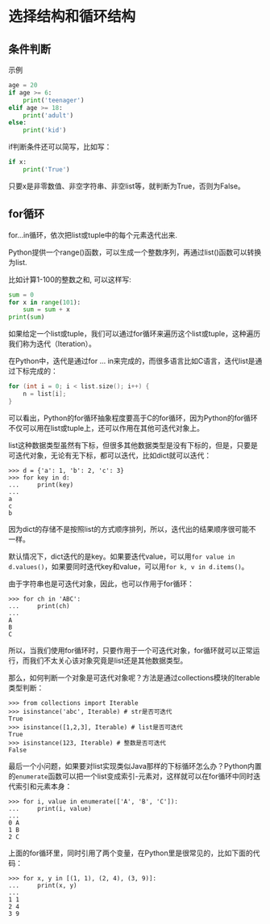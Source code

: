 # 选择结构和循环结构

## 条件判断

示例
```py
age = 20
if age >= 6:
    print('teenager')
elif age >= 18:
    print('adult')
else:
    print('kid')
```

if判断条件还可以简写，比如写：
```py
if x:
    print('True')
```
只要x是非零数值、非空字符串、非空list等，就判断为True，否则为False。

## for循环

for...in循环，依次把list或tuple中的每个元素迭代出来.

Python提供一个range()函数，可以生成一个整数序列，再通过list()函数可以转换为list.

比如计算1-100的整数之和, 可以这样写:
```py
sum = 0
for x in range(101):
    sum = sum + x
print(sum)
```

如果给定一个list或tuple，我们可以通过for循环来遍历这个list或tuple，这种遍历我们称为迭代（Iteration）。

在Python中，迭代是通过for ... in来完成的，而很多语言比如C语言，迭代list是通过下标完成的：
```c++
for (int i = 0; i < list.size(); i++) {
    n = list[i];
}
```
可以看出，Python的for循环抽象程度要高于C的for循环，因为Python的for循环不仅可以用在list或tuple上，还可以作用在其他可迭代对象上。

list这种数据类型虽然有下标，但很多其他数据类型是没有下标的，但是，只要是可迭代对象，无论有无下标，都可以迭代，比如dict就可以迭代：
```
>>> d = {'a': 1, 'b': 2, 'c': 3}
>>> for key in d:
...     print(key)
...
a
c
b
```
因为dict的存储不是按照list的方式顺序排列，所以，迭代出的结果顺序很可能不一样。

默认情况下，dict迭代的是key。如果要迭代value，可以用`for value in d.values()`，如果要同时迭代key和value，可以用`for k, v in d.items()`。

由于字符串也是可迭代对象，因此，也可以作用于for循环：
```
>>> for ch in 'ABC':
...     print(ch)
...
A
B
C
```

所以，当我们使用for循环时，只要作用于一个可迭代对象，for循环就可以正常运行，而我们不太关心该对象究竟是list还是其他数据类型。

那么，如何判断一个对象是可迭代对象呢？方法是通过collections模块的Iterable类型判断：
```
>>> from collections import Iterable
>>> isinstance('abc', Iterable) # str是否可迭代
True
>>> isinstance([1,2,3], Iterable) # list是否可迭代
True
>>> isinstance(123, Iterable) # 整数是否可迭代
False
```

最后一个小问题，如果要对list实现类似Java那样的下标循环怎么办？Python内置的`enumerate`函数可以把一个list变成索引-元素对，这样就可以在for循环中同时迭代索引和元素本身：
```
>>> for i, value in enumerate(['A', 'B', 'C']):
...     print(i, value)
...
0 A
1 B
2 C
```

上面的for循环里，同时引用了两个变量，在Python里是很常见的，比如下面的代码：
```
>>> for x, y in [(1, 1), (2, 4), (3, 9)]:
...     print(x, y)
...
1 1
2 4
3 9
```
